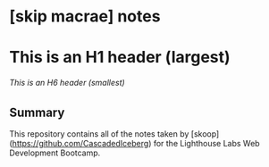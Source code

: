# [skip macrae] notes
# This is an H1 header (largest)
###### This is an H6 header (smallest)

## Summary 

This repository contains all of the notes taken by [skoop] (https://github.com/CascadedIceberg) for the Lighthouse Labs Web Development Bootcamp.
